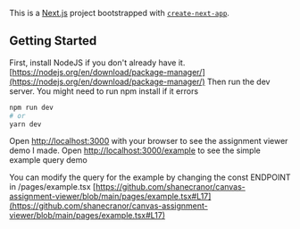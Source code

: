 This is a [Next.js](https://nextjs.org/) project bootstrapped with [`create-next-app`](https://github.com/vercel/next.js/tree/canary/packages/create-next-app).

## Getting Started
First, install NodeJS if you don't already have it. [https://nodejs.org/en/download/package-manager/](https://nodejs.org/en/download/package-manager/)
Then run the dev server. You might need to run npm install if it errors

```bash
npm run dev
# or
yarn dev
```

Open [http://localhost:3000](http://localhost:3000) with your browser to see the assignment viewer demo I made.
Open [http://localhost:3000/example](http://localhost:3000/example) to see the simple example query demo

You can modify the query for the example by changing the const ENDPOINT in /pages/example.tsx [https://github.com/shanecranor/canvas-assignment-viewer/blob/main/pages/example.tsx#L17](https://github.com/shanecranor/canvas-assignment-viewer/blob/main/pages/example.tsx#L17)
